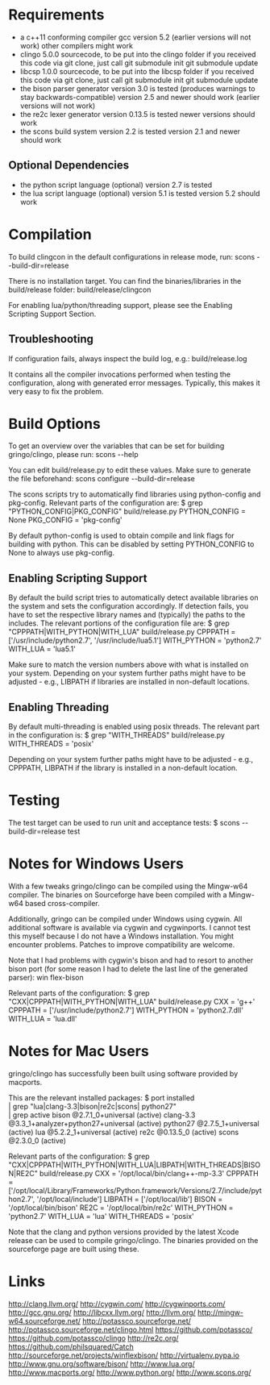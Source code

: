 Requirements
============

- a c++11 conforming compiler
    gcc version 5.2 (earlier versions will not work)
    other compilers might work
- clingo 5.0.0 sourcecode,
    to be put into the clingo folder
    if you received this code via git clone, just call
    git submodule init
    git submodule update
- libcsp 1.0.0 sourcecode,
    to be put into the libcsp folder
    if you received this code via git clone, just call
    git submodule init
    git submodule update
- the bison parser generator
    version 3.0 is tested (produces warnings to stay backwards-compatible)
    version 2.5 and newer should work (earlier versions will not work)
- the re2c lexer generator
    version 0.13.5 is tested
    newer versions should work
- the scons build system
    version 2.2 is tested
    version 2.1 and newer should work

Optional Dependencies
---------------------

- the python script language (optional)
    version 2.7 is tested
- the lua script language (optional)
    version 5.1 is tested
    version 5.2 should work

Compilation
===========

To build clingcon in the default configurations in release
mode, run:
    scons --build-dir=release

There is no installation target.
You can find the binaries/libraries in the build/release folder:
    build/release/clingcon

For enabling lua/python/threading support, please see the Enabling Scripting
Support Section.

Troubleshooting
---------------

If configuration fails, always inspect the build log, e.g.:
    build/release.log

It contains all the compiler invocations performed when testing the
configuration, along with generated error messages.  Typically, this makes it
very easy to fix the problem.


Build Options
=============

To get an overview over the variables that can be set for building
gringo/clingo, please run:
    scons --help

You can edit build/release.py to edit these values. Make sure to generate the
file beforehand:
    scons configure --build-dir=release

The scons scripts try to automatically find libraries using python-config and
pkg-config.  Relevant parts of the configuration are:
    $ grep "PYTHON_CONFIG\|PKG_CONFIG" build/release.py
    PYTHON_CONFIG = None
    PKG_CONFIG = 'pkg-config'

By default python-config is used to obtain compile and link flags for building
with python.  This can be disabled by setting PYTHON_CONFIG to None to always
use pkg-config.


Enabling Scripting Support
--------------------------

By default the build script tries to automatically detect available libraries
on the system and sets the configuration accordingly.  If detection fails, you
have to set the respective library names and (typically) the paths to the
includes. The relevant portions of the configuration file are:
    $ grep "CPPPATH\|WITH_PYTHON\|WITH_LUA" build/release.py
    CPPPATH     = ['/usr/include/python2.7', '/usr/include/lua5.1']
    WITH_PYTHON = 'python2.7'
    WITH_LUA    = 'lua5.1'

Make sure to match the version numbers above with what is installed on your
system.  Depending on your system further paths might have to be adjusted -
e.g., LIBPATH if libraries are installed in non-default locations.

Enabling Threading
------------------

By default multi-threading is enabled using posix threads.  The relevant part
in the configuration is:
    $ grep "WITH_THREADS" build/release.py
    WITH_THREADS = 'posix'

Depending on your system further paths might have to be adjusted - e.g.,
CPPPATH, LIBPATH if the library is installed in a non-default location.


Testing
=======

The test target can be used to run unit and acceptance tests:
    $ scons --build-dir=release test

Notes for Windows Users
=======================

With a few tweaks gringo/clingo can be compiled using the Mingw-w64 compiler.
The binaries on Sourceforge have been compiled with a Mingw-w64 based
cross-compiler.

Additionally, gringo can be compiled under Windows using cygwin.  All
additional software is available via cygwin and cygwinports.  I cannot test
this myself because I do not have a Windows installation.  You might encounter
problems.  Patches to improve compatibility are welcome.

Note that I had problems with cygwin's bison and had to resort to another bison
port (for some reason I had to delete the last line of the generated parser):
    win flex-bison

Relevant parts of the configuration:
$ grep "CXX\|CPPPATH\|WITH_PYTHON\|WITH_LUA" build/release.py
CXX          = 'g++'
CPPPATH      = ['/usr/include/python2.7']
WITH_PYTHON  = 'python2.7.dll'
WITH_LUA     = 'lua.dll'


Notes for Mac Users
===================

gringo/clingo has successfully been built using software provided by macports.

This are the relevant installed packages:
    $ port installed \
        | grep "lua\|clang-3.3\|bison\|re2c\|scons\| python27" \
        | grep active
    bison @2.7.1_0+universal (active)
    clang-3.3 @3.3_1+analyzer+python27+universal (active)
    python27 @2.7.5_1+universal (active)
    lua @5.2.2_1+universal (active)
    re2c @0.13.5_0 (active)
    scons @2.3.0_0 (active)

Relevant parts of the configuration:
    $ grep "CXX\|CPPPATH\|WITH_PYTHON\|WITH_LUA\|LIBPATH\|WITH_THREADS\|BISON\|RE2C" build/release.py
    CXX          = '/opt/local/bin/clang++-mp-3.3'
    CPPPATH      = ['/opt/local/Library/Frameworks/Python.framework/Versions/2.7/include/python2.7', '/opt/local/include']
    LIBPATH      = ['/opt/local/lib']
    BISON        = '/opt/local/bin/bison'
    RE2C         = '/opt/local/bin/re2c'
    WITH_PYTHON  = 'python2.7'
    WITH_LUA     = 'lua'
    WITH_THREADS = 'posix'

Note that the clang and python versions provided by the latest Xcode release
can be used to compile gringo/clingo.  The binaries provided on the sourceforge
page are built using these.


Links
=====

http://clang.llvm.org/
http://cygwin.com/
http://cygwinports.com/
http://gcc.gnu.org/
http://libcxx.llvm.org/
http://llvm.org/
http://mingw-w64.sourceforge.net/
http://potassco.sourceforge.net/
http://potassco.sourceforge.net/clingo.html
https://github.com/potassco/
https://github.com/potassco/clingo
http://re2c.org/
https://github.com/philsquared/Catch
http://sourceforge.net/projects/winflexbison/
http://virtualenv.pypa.io
http://www.gnu.org/software/bison/
http://www.lua.org/
http://www.macports.org/
http://www.python.org/
http://www.scons.org/
